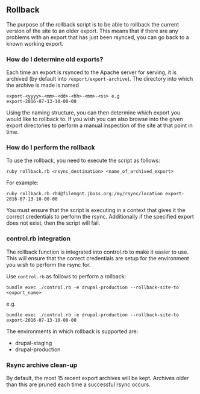## Rollback

The purpose of the rollback script is to be able to rollback the current version of the site to an older export. This means that if there are any problems with an export
that has just been rsynced, you can go back to a known working export.

### How do I determine old exports?

Each time an export is rsynced to the Apache server for serving, it is archived (by default into `/export/export-archive`). The directory into which the archive is made is named

```
export-<yyyy>-<mm>-<dd>-<hh>-<mm>-<ss> e.g
export-2016-07-13-10-00-00
```

Using the naming structure, you can then determine which export you would like to rollback to. If you wish you can also browse into the given export directories to perform
a manual inspection of the site at that point in time.

### How do I perform the rollback

To use the rollback, you need to execute the script as follows:

```
ruby rollback.rb <rsync_destination> <name_of_archived_export> 
```

For example:

```
ruby rollback.rb rhd@filemgnt.jboss.org:/my/rsync/location export-2016-07-13-10-00-00
```

You must ensure that the script is executing in a context that gives it the correct credentials to perform the rsync. Additionally if the specified export does not exist, then the
script will fail.

### control.rb integration

The rollback function is integrated into control.rb to make it easier to use. This will ensure that the correct credentials are setup for the environment you wish to perform the
rsync for.

Use `control.rb` as follows to perform a rollback:

```
bundle exec ./control.rb -e drupal-production --rollback-site-to <export_name>
```
e.g.
```
bundle exec ./control.rb -e drupal-production --rollback-site-to export-2016-07-13-10-00-00
```

The environments in which rollback is supported are:

* drupal-staging
* drupal-production

### Rsync archive clean-up

By default, the most 15 recent export archives will be kept. Archives older than this are pruned each time a successful rsync occurs. 
